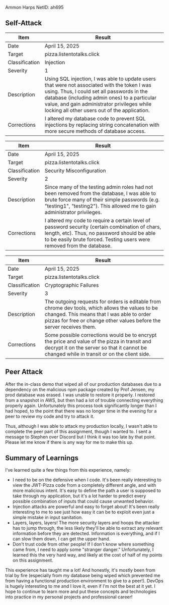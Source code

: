 
Ammon Harps
NetID: ah695

## Self-Attack


| Item           | Result                                                                                                                                                                                                                                                                                     |
| -------------- | ------------------------------------------------------------------------------------------------------------------------------------------------------------------------------------------------------------------------------------------------------------------------------------------ |
| Date           | April 15, 2025                                                                                                                                                                                                                                                                             |
| Target         | pizza.listentotalks.click                                                                                                                                                                                                                                                                  |
| Classification | Injection                                                                                                                                                                                                                                                                                  |
| Severity       | 1                                                                                                                                                                                                                                                                                          |
| Description    | Using SQL injection, I was able to update users that were not associated with the token I was using. Thus, I could set all passwords in the database (including admin ones) to a particular value, and gain administrator privileges while locking all other users out of the application. |
| Corrections    | I altered my database code to prevent SQL injections by replacing string concatenation with more secure methods of database access.                                                                                                                                                        |

| Item           | Result                                                                                                                                                                                                                   |
| -------------- | ------------------------------------------------------------------------------------------------------------------------------------------------------------------------------------------------------------------------ |
| Date           | April 15, 2025                                                                                                                                                                                                           |
| Target         | pizza.listentotalks.click                                                                                                                                                                                                |
| Classification | Security Misconfiguration                                                                                                                                                                                                |
| Severity       | 2                                                                                                                                                                                                                        |
| Description    | Since many of the testing admin roles had not been removed from the database, I was able to brute force many of their simple passwords (e.g. "testing1", "testing2"). This allowed me to gain administrator privileges.  |
| Corrections    | I altered my code to require a certain level of password security (certain combination of chars, length, etc). Thus, no password should be able to be easily brute forced. Testing users were removed from the database. |

| Item           | Result                                                                                                                                                                                                                 |
| -------------- | ---------------------------------------------------------------------------------------------------------------------------------------------------------------------------------------------------------------------- |
| Date           | April 15, 2025                                                                                                                                                                                                         |
| Target         | pizza.listentotalks.click                                                                                                                                                                                              |
| Classification | Cryptographic Failures                                                                                                                                                                                                 |
| Severity       | 3                                                                                                                                                                                                                      |
| Description    | The outgoing requests for orders is editable from chrome dev tools, which allows the values to be changed. This means that I was able to order pizzas for free or change other values before the server receives them. |
| Corrections    | Some possible corrections would be to encrypt the price and value of the pizza in transit and decrypt it on the server so that it cannot be changed while in transit or on the client side.                            |

## Peer Attack

After the in-class demo that wiped all of our production databases due to a dependency on the malicious npm package created by Prof Jensen, my prod database was erased. I was unable to restore it properly. I restored from a snapshot in AWS, but then had a lot of trouble connecting everything properly again. Unfortunately this process took significantly longer than I had hoped, to the point that there was no longer time in the evening for a peer to review my code and try to attack it. 

Thus, although I was able to attack my production locally, I wasn't able to complete the peer part of this assignment, though I wanted to. I sent a message to Stephen over Discord but I think it was too late by that point. Please let me know if there is any way for me to make this up.

## Summary of Learnings

I've learned quite a few things from this experience, namely:
- I need to be on the defensive when I code. It's been really interesting to view the JWT-Pizza code from a completely different angle, and with more malicious intent. It's easy to define the path a user is supposed to take through my application, but it's a lot harder to predict every possible combination of inputs that could cause unwanted behavior.
- Injection attacks are powerful and easy to forget about! It's been really interesting to me to see just how easy it can be to exploit even just a simple mistake in input sanitation.
- Layers, layers, layers! The more security layers and hoops the attacker has to jump through, the less likely they'll be able to extract any relevant information before they are detected. Information is everything, and if I can slow them down, I can get the upper hand.
- Don't trust code from other people! If I don't know where something came from, I need to apply some "stranger danger." Unfortunately, I learned this the very hard way, and likely at the cost of half of my points on this assignment.

This experience has taught me a lot! And honestly, it's mostly been from trial by fire (especially from my database being wiped which prevented me from having a functional production environment to give to a peer!). DevOps is hugely interesting to me and I love it, even if I'm not the best at it yet. I hope to continue to learn more and put these concepts and technologies into practice in my personal projects and professional career!
